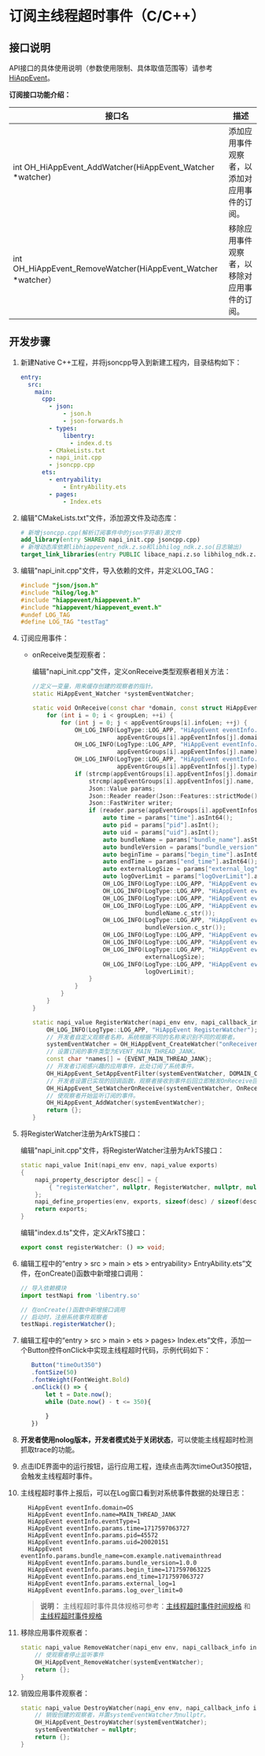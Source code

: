 # 订阅主线程超时事件（C/C++）

## 接口说明

API接口的具体使用说明（参数使用限制、具体取值范围等）请参考[HiAppEvent](../reference/apis-performance-analysis-kit/_hi_app_event.md#hiappevent)。

**订阅接口功能介绍：**

| 接口名                                                       | 描述                                         |
| ------------------------------------------------------------ | -------------------------------------------- |
| int OH_HiAppEvent_AddWatcher(HiAppEvent_Watcher *watcher)   | 添加应用事件观察者，以添加对应用事件的订阅。 |
| int OH_HiAppEvent_RemoveWatcher(HiAppEvent_Watcher *watcher） | 移除应用事件观察者，以移除对应用事件的订阅。 |

## 开发步骤

1. 新建Native C++工程，并将jsoncpp导入到新建工程内，目录结构如下：

   ```yml
   entry:
     src:
       main:
         cpp:
           - json:
               - json.h
               - json-forwards.h
           - types:
               libentry:
                 - index.d.ts
           - CMakeLists.txt
           - napi_init.cpp
           - jsoncpp.cpp
         ets:
           - entryability:
               - EntryAbility.ets
           - pages:
               - Index.ets
   ```

2. 编辑"CMakeLists.txt"文件，添加源文件及动态库：

   ```cmake
   # 新增jsoncpp.cpp(解析订阅事件中的json字符串)源文件
   add_library(entry SHARED napi_init.cpp jsoncpp.cpp)
   # 新增动态库依赖libhiappevent_ndk.z.so和libhilog_ndk.z.so(日志输出)
   target_link_libraries(entry PUBLIC libace_napi.z.so libhilog_ndk.z.so libhiappevent_ndk.z.so)
   ```

3. 编辑"napi_init.cpp"文件，导入依赖的文件，并定义LOG_TAG：

   ```c++
   #include "json/json.h"
   #include "hilog/log.h"
   #include "hiappevent/hiappevent.h"
   #include "hiappevent/hiappevent_event.h"
   #undef LOG_TAG
   #define LOG_TAG "testTag"
   ```

4. 订阅应用事件：

    - onReceive类型观察者：

      编辑"napi_init.cpp"文件，定义onReceive类型观察者相关方法：

      ```c++
      //定义一变量，用来缓存创建的观察者的指针。
      static HiAppEvent_Watcher *systemEventWatcher; 

      static void OnReceive(const char *domain, const struct HiAppEvent_AppEventGroup *appEventGroups, uint32_t groupLen) {
          for (int i = 0; i < groupLen; ++i) {
              for (int j = 0; j < appEventGroups[i].infoLen; ++j) {
                  OH_LOG_INFO(LogType::LOG_APP, "HiAppEvent eventInfo.domain=%{public}s",
                              appEventGroups[i].appEventInfos[j].domain);
                  OH_LOG_INFO(LogType::LOG_APP, "HiAppEvent eventInfo.name=%{public}s",
                              appEventGroups[i].appEventInfos[j].name);
                  OH_LOG_INFO(LogType::LOG_APP, "HiAppEvent eventInfo.eventType=%{public}d",
                              appEventGroups[i].appEventInfos[j].type);
                  if (strcmp(appEventGroups[i].appEventInfos[j].domain, DOMAIN_OS) == 0 &&
                      strcmp(appEventGroups[i].appEventInfos[j].name, EVENT_MAIN_THREAD_JANK) == 0) {
                      Json::Value params;
                      Json::Reader reader(Json::Features::strictMode());
                      Json::FastWriter writer;
                      if (reader.parse(appEventGroups[i].appEventInfos[j].params, params)) {
                          auto time = params["time"].asInt64();
                          auto pid = params["pid"].asInt();
                          auto uid = params["uid"].asInt();
                          auto bundleName = params["bundle_name"].asString();
                          auto bundleVersion = params["bundle_version"].asString();
                          auto beginTime = params["begin_time"].asInt64();
                          auto endTime = params["end_time"].asInt64();
                          auto externalLogSize = params["external_log"].size();
                          auto logOverLimit = params["logOverLimit"].asBool();
                          OH_LOG_INFO(LogType::LOG_APP, "HiAppEvent eventInfo.params.time=%{public}lld", time);
                          OH_LOG_INFO(LogType::LOG_APP, "HiAppEvent eventInfo.params.pid=%{public}d", pid);
                          OH_LOG_INFO(LogType::LOG_APP, "HiAppEvent eventInfo.params.uid=%{public}d", uid);
                          OH_LOG_INFO(LogType::LOG_APP, "HiAppEvent eventInfo.params.bundle_name=%{public}s",
                                      bundleName.c_str());
                          OH_LOG_INFO(LogType::LOG_APP, "HiAppEvent eventInfo.params.bundle_version=%{public}s",
                                      bundleVersion.c_str());
                          OH_LOG_INFO(LogType::LOG_APP, "HiAppEvent eventInfo.params.begin_time=%{public}lld", beginTime);
                          OH_LOG_INFO(LogType::LOG_APP, "HiAppEvent eventInfo.params.end_time=%{public}lld", endTime);
                          OH_LOG_INFO(LogType::LOG_APP, "HiAppEvent eventInfo.params.external_log=%{public}d",
                                      externalLogSize);
                          OH_LOG_INFO(LogType::LOG_APP, "HiAppEvent eventInfo.params.log_over_limit=%{public}d",
                                      logOverLimit);
                      }
                  }
              }
          }
      }

      static napi_value RegisterWatcher(napi_env env, napi_callback_info info) {
          OH_LOG_INFO(LogType::LOG_APP, "HiAppEvent RegisterWatcher");
          // 开发者自定义观察者名称，系统根据不同的名称来识别不同的观察者。
          systemEventWatcher = OH_HiAppEvent_CreateWatcher("onReceiverWatcher");
          // 设置订阅的事件类型为EVENT_MAIN_THREAD_JANK。
          const char *names[] = {EVENT_MAIN_THREAD_JANK};
          // 开发者订阅感兴趣的应用事件，此处订阅了系统事件。
          OH_HiAppEvent_SetAppEventFilter(systemEventWatcher, DOMAIN_OS, 0, names, 1);
          // 开发者设置已实现的回调函数，观察者接收到事件后回立即触发OnReceive回调。
          OH_HiAppEvent_SetWatcherOnReceive(systemEventWatcher, OnReceive);
          // 使观察者开始监听订阅的事件。
          OH_HiAppEvent_AddWatcher(systemEventWatcher);
          return {};
      }	  
      ```
    
5. 将RegisterWatcher注册为ArkTS接口：

   编辑"napi_init.cpp"文件，将RegisterWatcher注册为ArkTS接口：

   ```c++
   static napi_value Init(napi_env env, napi_value exports)
   {
       napi_property_descriptor desc[] = {
           { "registerWatcher", nullptr, RegisterWatcher, nullptr, nullptr, nullptr, napi_default, nullptr }
       };
       napi_define_properties(env, exports, sizeof(desc) / sizeof(desc[0]), desc);
       return exports;
   }
   ```

   编辑"index.d.ts"文件，定义ArkTS接口：

   ```typescript
   export const registerWatcher: () => void;
   ```

6. 编辑工程中的“entry > src > main > ets > entryability> EntryAbility.ets”文件，在onCreate()函数中新增接口调用：

   ```typescript
   // 导入依赖模块
   import testNapi from 'libentry.so'

   // 在onCreate()函数中新增接口调用
   // 启动时，注册系统事件观察者
   testNapi.registerWatcher();
   ```

7. 编辑工程中的“entry > src > main > ets > pages> Index.ets”文件，添加一个Button控件onClick中实现主线程超时代码，示例代码如下：
   ```typescript
      Button("timeOut350")
      .fontSize(50)
      .fontWeight(FontWeight.Bold)
      .onClick(() => {
          let t = Date.now();
          while (Date.now() - t <= 350){
          
          }
      })
   ```

8. **开发者使用nolog版本，开发者模式处于关闭状态**，可以使能主线程超时检测抓取trace的功能。

9. 点击IDE界面中的运行按钮，运行应用工程，连续点击两次timeOut350按钮，会触发主线程超时事件。

10. 主线程超时事件上报后，可以在Log窗口看到对系统事件数据的处理日志：

    ```text
      HiAppEvent eventInfo.domain=OS
      HiAppEvent eventInfo.name=MAIN_THREAD_JANK
      HiAppEvent eventInfo.eventType=1
      HiAppEvent eventInfo.params.time=1717597063727
      HiAppEvent eventInfo.params.pid=45572
      HiAppEvent eventInfo.params.uid=20020151
      HiAppEvent eventInfo.params.bundle_name=com.example.nativemainthread
      HiAppEvent eventInfo.params.bundle_version=1.0.0
      HiAppEvent eventInfo.params.begin_time=1717597063225
      HiAppEvent eventInfo.params.end_time=1717597063727
      HiAppEvent eventInfo.params.external_log=1
      HiAppEvent eventInfo.params.log_over_limit=0
    ```

    > **说明：**
    > 主线程超时事件具体规格可参考：[主线程超时事件时间规格](./hiappevent-watcher-mainthreadjank-events-arkts.md#主线程超时事件时间规格) 和 [主线程超时事件规格](./hiappevent-watcher-mainthreadjank-events-arkts.md#主线程超时事件规格)

11. 移除应用事件观察者：

    ```c++
    static napi_value RemoveWatcher(napi_env env, napi_callback_info info) {
        // 使观察者停止监听事件
        OH_HiAppEvent_RemoveWatcher(systemEventWatcher);
        return {};
    }
    ```

12. 销毁应用事件观察者：

    ```c++
    static napi_value DestroyWatcher(napi_env env, napi_callback_info info) {
        // 销毁创建的观察者，并置systemEventWatcher为nullptr。
        OH_HiAppEvent_DestroyWatcher(systemEventWatcher);
        systemEventWatcher = nullptr;
        return {};
    }
    ```
